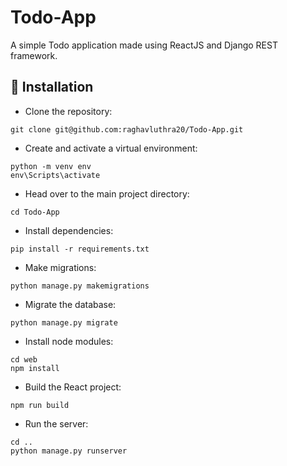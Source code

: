 # Todo-App
A simple Todo application made using ReactJS and Django REST framework.

## 🚀 Installation

- Clone the repository:
```
git clone git@github.com:raghavluthra20/Todo-App.git
```

- Create and activate a virtual environment:
```
python -m venv env
env\Scripts\activate
```

- Head over to the main project directory:
```
cd Todo-App
```

- Install dependencies:
```
pip install -r requirements.txt
```

- Make migrations:
```
python manage.py makemigrations
```

- Migrate the database:
```
python manage.py migrate
```

- Install node modules:
```
cd web
npm install
```

- Build the React project:
```
npm run build
```

- Run the server:
```
cd ..
python manage.py runserver
```
